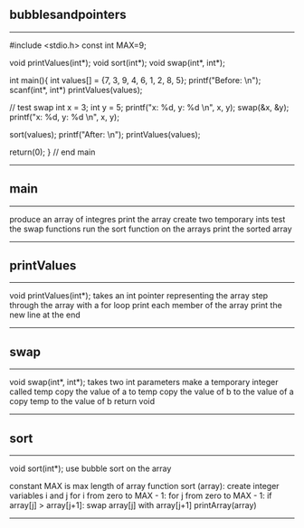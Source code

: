 ## bubblesandpointers

---
#include <stdio.h>
const int MAX=9;

void printValues(int*);
void sort(int*);
void swap(int*, int*);

int main(){
  int values[] = {7, 3, 9, 4, 6, 1, 2, 8, 5};
  printf("Before: \n");
  scanf(int*, int*)
  printValues(values);

  // test swap
  int x = 3;
  int y = 5;
  printf("x: %d, y: %d \n", x, y);
  swap(&x, &y);
  printf("x: %d, y: %d \n", x, y);

  sort(values);
  printf("After: \n");
  printValues(values);

  return(0);
} // end main

---
## main
---
produce an array of integres
print the array
create two temporary ints
test the swap functions
run the sort function on the arrays
print the sorted array

---
## printValues
---
void printValues(int*);
takes an int pointer representing the array
step through the array with a for loop
  print each member of the array
print the new line at the end

---
## swap
---
void swap(int*, int*);
takes two int parameters
make a temporary integer called temp
copy the value of a to temp
copy the value of b to the value of a 
copy temp to the value of b
return void

---
## sort
---
void sort(int*);
use bubble sort on the array

constant MAX is max length of array
function sort (array):
    create integer variables i and j
    for i from zero to MAX - 1:
        for j from zero to MAX - 1:
            if array[j] > array[j+1]:
                swap array[j] with array[j+1]
                printArray(array)

---




